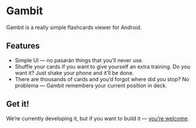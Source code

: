 # Gambit

Gambit is a really simple flashcards viewer for Android.

## Features

* Simple UI — no pasarán things that you’ll never use.
* Shuffle your cards if you want to give yourself an extra
training. Do you want it? Just shake your phone and it’ll be done.
* There are thousands of cards and you’d forgot where did you stop?
No problema — Gambit remembers your current position in deck.

## Get it!

We’re currently developing it, but if you want to build it —
[you’re welcome](https://github.com/ming13/gambit/wiki/Building).
